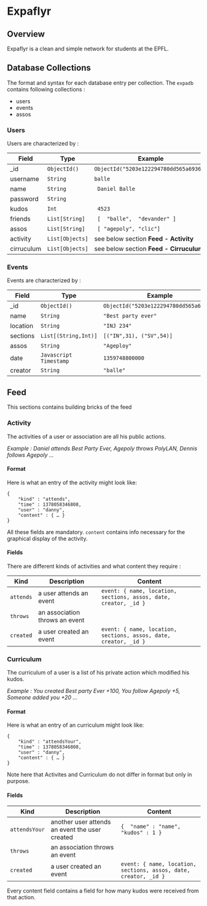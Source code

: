 # Expaflyr

## Overview

Expaflyr is a clean and simple network for students at the EPFL.

## Database Collections

The format and syntax for each database entry per collection. The `expadb` contains following collections :

- users
- events
- assos

### Users 
Users are characterized by :

| Field | Type | Example |
| --  | -- | -- |
| \_id | `ObjectId()` | ` ObjectId("5203e122294780dd565a6936") ` |
| username | `String` | ` balle ` |
| name | `String` | ` Daniel Balle` |
| password | `String` | 
| kudos | `Int` | ` 4523` |
| friends | `List[String]`| ` [  "balle",  "devander" ]` |
| assos | `List[String]` | ` [ "agepoly", "clic"]` |
| activity | `List[Objects]` | see below section **Feed - Activity** |
| cirruculum | `List[Objects]` | see below section **Feed - Cirruculum** |

### Events
Events are characterized by :

| Field | Type | Example |
| -- | -- | -- |
| \_id | `ObjectId()` | `ObjectId("5203e122294780dd565a6936")` |
| name | `String` | `"Best party ever"` |
| location | `String` | `"INJ 234"` |
| sections | `List[(String,Int)]` | `[("IN",31), ("SV",54)]` |
| assos | `String` | `"Ageploy"` |
| date | `Javascript Timestamp` | `1359748800000` |
| creator | `String` | `"balle"` |

## Feed

This sections contains building bricks of the feed

### Activity
The activities of a user or association are all his public actions.

_Example : Daniel attends Best Party Ever, Agepoly throws PolyLAN, Dennis follows Agepoly …_

#### Format
Here is what an entry of the activity might look like:

	{
		"kind" : "attends",
		"time" : 1378058346808,
		"user" : "danny",
		"content" : { … }
	}

All these fields are mandatory.
`content` contains info necessary for the graphical display of the activity.

#### Fields
There are different kinds of activities and what content they require :

| Kind  			| Description | Content | 
| ----- 			| --------  | -- |
| `attends` 		| a user attends an event | `event: { name, location, sections, assos, date, creator, _id }`|
| `throws` 		| an association throws an event  |
| `created`      | a user created an event | `event: { name, location, sections, assos, date, creator, _id }` |



### Curriculum
The curriculum of a user is a list of his private action which modified his kudos.

_Example : You created Best party Ever +100, You follow Agepoly +5, Someone added you +20 …_

#### Format
Here is what an entry of an curriculum might look like:

	{
		"kind" : "attendsYour",
		"time" : 1378058346808,
		"user" : "danny",
		"content" : { … }
	}

Note here that Activites and Curriculum do not differ in format but only in purpose.

#### Fields

| Kind  			| Description | Content | 
| ----- 			| --------  | -- |
| `attendsYour` 		| another user attends an event the user created  | `{ 	"name" : "name", 	"kudos" : 1 }`|
| `throws` 		| an association throws an event  |
| `created`      | a user created an event | `event: { name, location, sections, assos, date, creator, _id }` |

Every content field contains a field for how many kudos were received from that action.